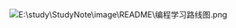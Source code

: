 ![E:\study\StudyNote\image\README\编程学习路线图.png](file:///E:/study/StudyNote/image/README/%E7%BC%96%E7%A8%8B%E5%AD%A6%E4%B9%A0%E8%B7%AF%E7%BA%BF%E5%9B%BE.png)